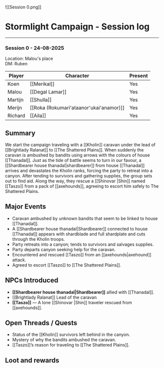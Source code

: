 ![[Session 0.png]]
# Stormlight Campaign - Session log
___

### Session 0 - 24-08-2025 
Location: Malou's place<br>
DM: Ruben

| Player  | Character                               | Present |
| ------- | --------------------------------------- | ------- |
| Koen    | [[Merikal]]                             | Yes     |
| Malou   | [[Degal Lamar]]                         | Yes     |
| Martijn | [[Shulla]]                              | Yes     |
| Merijn  | [[Roka (Rokumari'ataanor'ukai'anamor)]] | Yes     |
| Richard | [[Aila]]                                | Yes     |

## Summary  
We start the campaign traveling with a [[Kholin]] caravan under the lead of [[Brightlady Ralanat]] to [[The Shattered Plains]]. When suddenly the caravan is ambushed by bandits using arrows with the colours of house [[Thanadal]]. Just as the tide of battle seems to turn in our favour, a [[Shardbearer house thanadal|shardbearer]] from house [[Thanadal]] arrives and devastates the Kholin ranks, forcing the party to retreat into a canyon. After tending to survivors and gathering supplies, the group sets out to find aid. Along the way, they rescue a [[Shinovar |Shin]] named [[Taszo]] from a pack of [[axehounds]], agreeing to escort him safely to The Shattered Plains.  

## Major Events  
- Caravan ambushed by unknown bandits that seem to be linked to house [[Thanadal]].  
- A [[Shardbearer house thanadal|Shardbearer]] connected to house [[Thanadal]] appears with shardblade and full shardplate and cuts through the Kholin troops.  
- Party retreats into a canyon; tends to survivors and salvages supplies.  
- Party departs canyon seeking help for the caravan.  
- Encountered and rescued [[Taszo]] from an [[axehounds|axehound]] attack.  
- Agreed to escort [[Taszo]] to [[The Shattered Plains]].  

## NPCs Introduced  
- **[[Shardbearer house thanadal|Shardbearer]]** allied with [[Thanadal]].  
- [[Brightlady Ralanat]] Lead of the caravan
- **[[Taszo]]** — A lone [[Shinovar |Shin]] traveler rescued from [[axehounds]].  

## Open Threads / Quests  
- Status of the [[Kholin]] survivors left behind in the canyon.  
- Mystery of why the bandits ambushed the caravan.  
- [[Taszo]]’s reason for traveling to [[The Shattered Plains]].  

## Loot and rewards



